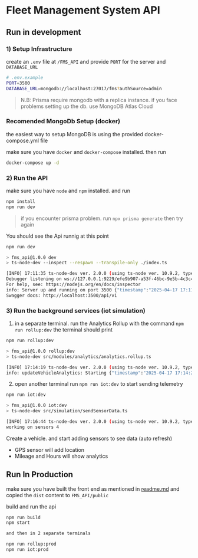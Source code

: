 # Fleet Management System API

## Run in development

### 1) Setup Infrastructure

create an `.env` file at `/FMS_API` and provide `PORT` for the server and `DATABASE_URL`

```bash
# .env.example
PORT=3500
DATABASE_URL=mongodb://localhost:27017/fms?authSource=admin
```

> N.B: Prisma require mongodb with a replica instance. if you face problems setting up the db. use MongoDB Atlas Cloud

### Recomended MongoDb Setup (docker)

the easiest way to setup MongoDB is using the provided docker-compose.yml file

make sure you have `docker` and `docker-compose` installed. then run

```bash
docker-compose up -d
```

### 2) Run the API

make sure you have `node` and `npm` installed. and run

```bash
npm install
npm run dev
```

> if you encounter prisma problem. run `npx prisma generate` then try again

You should see the Api runnig at this point

```bash
npm run dev

> fms_api@1.0.0 dev
> ts-node-dev --inspect --respawn --transpile-only ./index.ts

[INFO] 17:11:35 ts-node-dev ver. 2.0.0 (using ts-node ver. 10.9.2, typescript ver. 5.8.3)
Debugger listening on ws://127.0.0.1:9229/efe9b907-a53f-46bc-9e5b-4c3c49057d29
For help, see: https://nodejs.org/en/docs/inspector
info: Server up and running on port 3500 {"timestamp":"2025-04-17 17:11:36"}
Swagger docs: http://localhost:3500/api/v1
```

### 3) Run the background services (iot simulation)

1. in a separate terminal. run the Analytics Rollup with the command `npm run rollup:dev`
   the terminal should print

```bash
npm run rollup:dev

> fms_api@1.0.0 rollup:dev
> ts-node-dev src/modules/analytics/analytics.rollup.ts

[INFO] 17:14:19 ts-node-dev ver. 2.0.0 (using ts-node ver. 10.9.2, typescript ver. 5.8.3)
info: updateVehicleAnalytics: Starting {"timestamp":"2025-04-17 17:14:20"}
```

2. open another terminal run `npm run iot:dev` to start sending telemetry

```bash
npm run iot:dev

> fms_api@1.0.0 iot:dev
> ts-node-dev src/simulation/sendSensorData.ts

[INFO] 17:16:44 ts-node-dev ver. 2.0.0 (using ts-node ver. 10.9.2, typescript ver. 5.8.3)
working on sensors 4
```

Create a vehicle. and start adding sensors to see data (auto refresh)

- GPS sensor will add location
- Mileage and Hours will show analytics

## Run In Production

make sure you have built the front end as mentioned in [readme.md](../FMS_WEB/README.md) and copied the `dist` content to `FMS_API/public`

build and run the api

```bash
npm run build
npm start

and then in 2 separate terminals

npm run rollup:prod
npm run iot:prod
```
